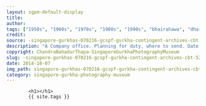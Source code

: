 ```yaml
---
layout: sgpm-default-display
title: 
author: 
tags: ["1950s", "1960s", "1970s", "1980s", "1990s", "bhairahawa", "dharan", "gurkhas", "kathmandu", "nepal", "pokhara", "singapore", "singapore gurkha archive", "singapore gurkha old photographs", "singapore gurkha photography museum", "singapore gurkhas"]
credit: 
source: -singapore-gurkhas-070216-gcspf-gurkha-contingent-archives-cbt-52
description: "A Company office. Planning for duty, where to send. Date: 1976."
copyright: ChandraBahadurThapa-SingaporeGurkhaPhotographyMuseum
slug: -singapore-gurkhas-070216-gcspf-gurkha-contingent-archives-cbt-52
date: 2014-10-07
img_path: singapore-gurkhas-070216-gcspf-gurkha-contingent-archives-cbt-52.jpg
category: singapore-gurkha-photography-museum
---
```

	 		

	 		<h1></h1>
	 		{{ site.tags }}
	 		
